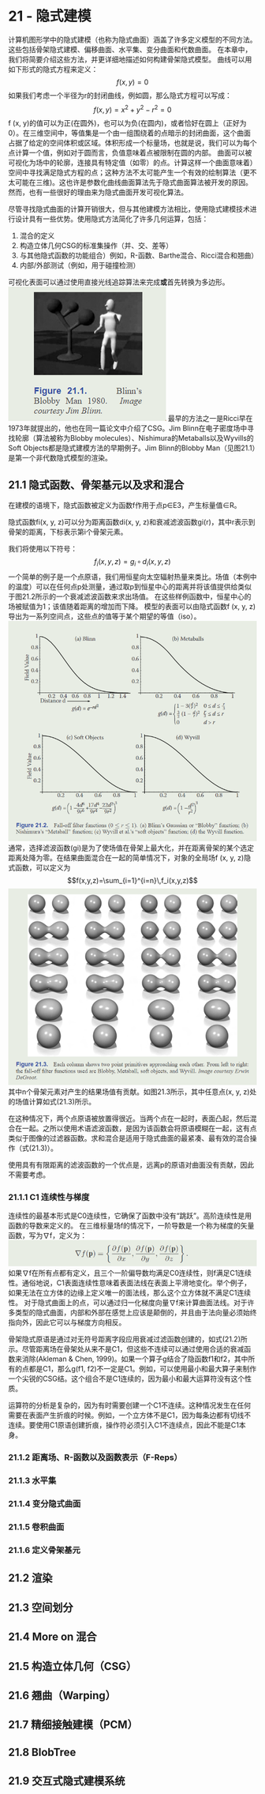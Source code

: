 # 21 - 隐式建模
计算机图形学中的隐式建模（也称为隐式曲面）涵盖了许多定义模型的不同方法。这些包括骨架隐式建模、偏移曲面、水平集、变分曲面和代数曲面。
在本章中，我们将简要介绍这些方法，并更详细地描述如何构建骨架隐式模型。
曲线可以用如下形式的隐式方程来定义：
$$f(x,y)=0$$
如果我们考虑一个半径为r的封闭曲线，例如圆，那么隐式方程可以写成：
$$f(x,y)=x^2+y^2-r^2=0$$
f (x, y)的值可以为正(在圆外)，也可以为负(在圆内)，或者恰好在圆上（正好为0）。在三维空间中，等值集是一个由一组围绕着的点暗示的封闭曲面，这个曲面占据了给定的空间体积或区域。体积形成一个标量场，也就是说，我们可以为每个点计算一个值，例如对于圆而言，负值意味着点被限制在圆的内部。
曲面可以被可视化为场中的轮廓，连接具有特定值（如零）的点。计算这样一个曲面意味着）空间中寻找满足隐式方程的点；这种方法不太可能产生一个有效的绘制算法（更不太可能在三维)。这也许是参数化曲线曲面算法先于隐式曲面算法被开发的原因。
然而，也有一些很好的理由来为隐式曲面开发可视化算法。

尽管寻找隐式曲面的计算开销很大，但与其他建模方法相比，使用隐式建模技术进行设计具有一些优势。使用隐式方法简化了许多几何运算，包括：
1. 混合的定义
2. 构造立体几何CSG的标准集操作（并、交、差等）
3. 与其他隐式函数的功能组合）例如，R-函数、Barthe混合、Ricci混合和翘曲）
4. 内部/外部测试（例如，用于碰撞检测）

可视化表面可以通过使用直接光线追踪算法来完成**或**首先转换为多边形。
![](pic/Pasted%20image%2020240424160702.png)
最早的方法之一是Ricci早在1973年就提出的，他也在同一篇论文中介绍了CSG。Jim Blinn在电子密度场中寻找轮廓（算法被称为Blobby molecules）、Nishimura的Metaballs以及Wyvills的Soft Objects都是隐式建模方法的早期例子。Jim Blinn的Blobby Man（见图21.1）是第一个非代数隐式模型的渲染。
## 21.1 隐式函数、骨架基元以及求和混合
在建模的语境下，隐式函数被定义为函数f作用于点p∈E3，产生标量值∈R。

隐式函数fi(x, y, z)可以分为距离函数di(x, y, z)和衰减滤波函数gi(r)，其中r表示到骨架的距离，下标表示第i个骨架元素。

我们将使用以下符号：
$$f_i(x,y,z)=g_i\,\circ\,d_i(x,y,z)$$
一个简单的例子是一个点原语，我们用恒星向太空辐射热量来类比。场值（本例中的温度）可以在任何点p处测量，通过取p到恒星中心的距离并将该值提供给类似于图21.2所示的一个衰减滤波函数来求出场值。
在这些样例函数中，恒星中心的场被赋值为1；该值随着距离的增加而下降。
模型的表面可以由隐式函数f (x, y, z)导出为一系列空间点，这些点的值等于某个期望的等值（iso）。
![](pic/Pasted%20image%2020240424163513.png)
通常，选择滤波函数(gi)是为了使场值在骨架上最大化，并在距离骨架的某个选定距离处降为零。在结果曲面混合在一起的简单情况下，对象的全局场f (x, y, z)隐式函数，可以定义为
$$f(x,y,z)=\sum_{i=1}^{i=n}\,f_i(x,y,z)$$
![](pic/Pasted%20image%2020240424164050.png)
其中n个骨架元素对产生的结果场值有贡献。如图21.3所示，其中任意点(x, y, z)处的场值计算如式(21.3)所示。

在这种情况下，两个点原语被放置得很近。当两个点在一起时，表面凸起，然后混合在一起。之所以使用术语滤波函数，是因为该函数会将原语模糊在一起，这有点类似于图像的过滤器函数。求和混合是适用于隐式曲面的最紧凑、最有效的混合操作（式(21.3)）。

使用具有有限距离的滤波函数的一个优点是，远离p的原语对曲面没有贡献，因此不需要考虑。
### 21.1.1 C1 连续性与梯度
连续性的最基本形式是C0连续性，它确保了函数中没有“跳跃”。高阶连续性是用函数的导数来定义的。
在三维标量场f的情况下，一阶导数是一个称为梯度的矢量函数，写为∇f，定义为：
![](pic/Pasted%20image%2020240424170508.png)
如果∇f在所有点都有定义，且三个一阶偏导数均满足C0连续性，则f满足C1连续性。通俗地说，C1表面连续性意味着表面法线在表面上平滑地变化。举个例子，如果无法在立方体的边缘上定义唯一的面法线，那么这个立方体就不满足C1连续性。
对于隐式曲面上的点，可以通过归一化梯度向量∇f来计算曲面法线。对于许多类型的隐式曲面，内部和外部在感觉上应该是颠倒的，并且由于法向量必须始终指向外，因此它可以与梯度方向相反。

骨架隐式原语是通过对无符号距离字段应用衰减过滤函数创建的，如式(21.2)所示。尽管距离场在骨架处从来不是C1，但这些不连续可以通过使用合适的衰减函数来消除(Akleman & Chen, 1999)。如果一个算子g结合了隐函数f1和f2，其中所有的点都是C1，那么g(f1, f2)不一定是C1。例如，可以使用最小和最大算子来制作一个尖锐的CSG结。这个组合不是C1连续的，因为最小和最大运算符没有这个性质。

运算符的分析是复杂的，因为有时需要创建一个C1不连续。这种情况发生在任何需要在表面产生折痕的时候。例如，一个立方体不是C1，因为每条边都有切线不连续。要使用C1原语创建折痕，操作符必须引入C1不连续点，因此不能是C1本身。
### 21.1.2 距离场、R-函数以及函数表示（F-Reps）
### 21.1.3 水平集
### 21.1.4 变分隐式曲面
### 21.1.5 卷积曲面
### 21.1.6 定义骨架基元
## 21.2 渲染
## 21.3 空间划分
## 21.4 More on 混合
## 21.5 构造立体几何（CSG）
## 21.6 翘曲（Warping）
## 21.7 精细接触建模（PCM）
## 21.8 BlobTree
## 21.9 交互式隐式建模系统